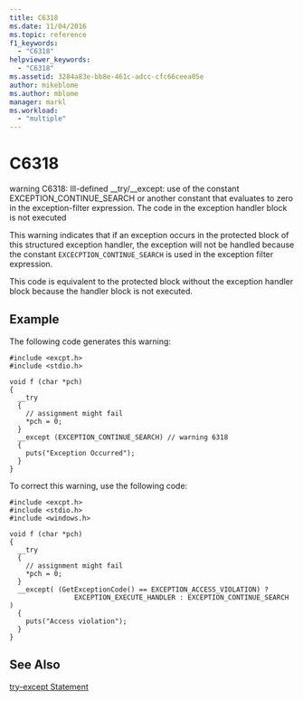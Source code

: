 ```yaml
---
title: C6318
ms.date: 11/04/2016
ms.topic: reference
f1_keywords:
  - "C6318"
helpviewer_keywords:
  - "C6318"
ms.assetid: 3284a83e-bb8e-461c-adcc-cfc66ceea05e
author: mikeblome
ms.author: mblome
manager: markl
ms.workload:
  - "multiple"
---
```

# C6318
warning C6318: Ill-defined __try/\__except: use of the constant EXCEPTION_CONTINUE_SEARCH or another constant that evaluates to zero in the exception-filter expression. The code in the exception handler block is not executed

 This warning indicates that if an exception occurs in the protected block of this structured exception handler, the exception will not be handled because the constant `EXCECPTION_CONTINUE_SEARCH` is used in the exception filter expression.

 This code is equivalent to the protected block without the exception handler block because the handler block is not executed.

## Example
 The following code generates this warning:

```
#include <excpt.h>
#include <stdio.h>

void f (char *pch)
{
  __try
  {
    // assignment might fail
    *pch = 0;
  }
  __except (EXCEPTION_CONTINUE_SEARCH) // warning 6318
  {
    puts("Exception Occurred");
  }
}
```

 To correct this warning, use the following code:

```
#include <excpt.h>
#include <stdio.h>
#include <windows.h>

void f (char *pch)
{
  __try
  {
    // assignment might fail
    *pch = 0;
  }
  __except( (GetExceptionCode() == EXCEPTION_ACCESS_VIOLATION) ?
                EXCEPTION_EXECUTE_HANDLER : EXCEPTION_CONTINUE_SEARCH )
  {
    puts("Access violation");
  }
}
```

## See Also
 [try-except Statement](/cpp/cpp/try-except-statement)
